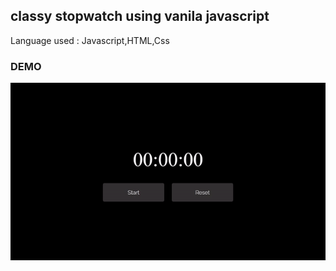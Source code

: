 ## classy stopwatch using vanila javascript

Language used : Javascript,HTML,Css

### DEMO
![alt text](https://github.com/imkunalkumar/classy-stopwatch-using-vanila-javascript/blob/main/image/stopwatch%20demo.gif)
